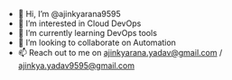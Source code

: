 - 👋 Hi, I’m @ajinkyarana9595
- 👀 I’m interested in Cloud DevOps
- 🌱 I’m currently learning DevOps tools
- 💞️ I’m looking to collaborate on Automation
- 📫 Reach out to me on ajinkyarana.yadav@gmail.com / ajinkya.yadav9595@gmail.com

<!---
ajinkyarana9595/ajinkyarana9595 is a ✨ special ✨ repository because its `README.md` (this file) appears on your GitHub profile.
You can click the Preview link to take a look at your changes.
--->
